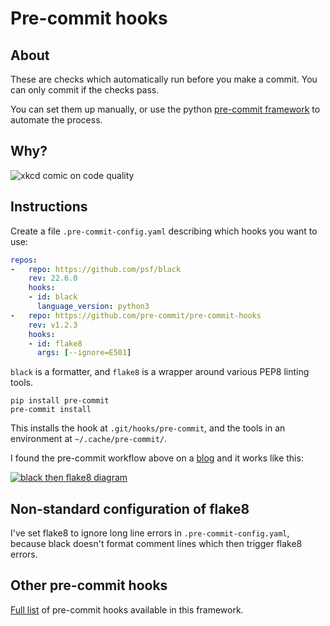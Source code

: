 # Pre-commit hooks

## About

These are checks which automatically run before you make a commit. You can only commit if the checks pass.

You can set them up manually, or use the python [pre-commit framework](https://pre-commit.com/) to automate the process.

## Why?

![xkcd comic on code quality](https://imgs.xkcd.com/comics/code_quality.png)

## Instructions

Create a file `.pre-commit-config.yaml` describing which hooks you want to use:

```yaml
repos:
-   repo: https://github.com/psf/black
    rev: 22.6.0
    hooks:
    - id: black
      language_version: python3
-   repo: https://github.com/pre-commit/pre-commit-hooks
    rev: v1.2.3
    hooks:
    - id: flake8
      args: [--ignore=E501]
```

`black` is a formatter, and `flake8` is a wrapper around various PEP8 linting tools.

```shell
pip install pre-commit
pre-commit install
```

This installs the hook at `.git/hooks/pre-commit`, and the tools in an environment at `~/.cache/pre-commit/`.

I found the pre-commit workflow above on a [blog](https://ljvmiranda921.github.io/notebook/2018/06/21/precommits-using-black-and-flake8/) and it works like this:

[![black then flake8 diagram](https://ljvmiranda921.github.io/assets/png/tuts/precommit_pipeline.png)](https://ljvmiranda921.github.io/assets/png/tuts/precommit_pipeline.png)

## Non-standard configuration of flake8

I've set flake8 to ignore long line errors in `.pre-commit-config.yaml`, because black doesn't format comment lines which then trigger flake8 errors.

## Other pre-commit hooks

[Full list](https://pre-commit.com/hooks.html) of pre-commit hooks available in this framework.
